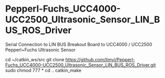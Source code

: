 # Pepperl-Fuchs_UCC4000-UCC2500_Ultrasonic_Sensor_LIN_BUS_ROS_Driver
Serial Connection to LIN BUS Breakout Board to UCC4000 / UCC2500 Pepperl+Fuchs Ultrasonic Sensor

cd ~/catkin_ws/src
git clone https://github.com/limyi/Pepperl-Fuchs_UCC4000-UCC2500_Ultrasonic_Sensor_LIN_BUS_ROS_Driver.git
sudo chmod 777 *
cd ..
catkin_make

